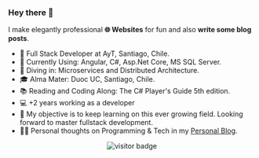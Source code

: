 ### Hey there 👋

I make elegantly professional **🌐 Websites** for fun and also **write some blog posts**.   

* 💼   Full Stack Developer at AyT, Santiago, Chile.
* 🧱   Currently Using: Angular, C#, Asp.Net Core, MS SQL Server.
* 🔬   Diving in: Microservices and Distributed Architecture.
* 🎓   Alma Mater: Duoc UC, Santiago, Chile.
* 📚   Reading and Coding Along: The C# Player's Guide 5th edition.
* 💻   +2 years working as a developer
* 🧭   My objective is to keep learning on this ever growing field. Looking forward to master fullstack development.
* ✍🏻   Personal thoughts on Programming & Tech in my [Personal Blog](https://eldritchdev.medium.com).

<!--
<details>
  <summary>Some other achievements about me</summary>
  <br>

* 💖   I love my work and life. 
* 🎉   Alumni at ZTM
* 👑   Some GitHub statistical reports:

<p align="center">
 <img align="center" src="https://github-readme-stats.vercel.app/api?username=eldritch-dev&theme=tokyonight&show_icons=true&count_private=true&include_all_commits=true&line_height=21" alt="eldritch-dev's Github Stats" />
</p>
</details>
  
<hr>
-->
<p align="center">
<img src="https://visitor-badge.laobi.icu/badge?page_id=eldritch-dev.eldritch-dev" alt="visitor badge"/>
</p>
